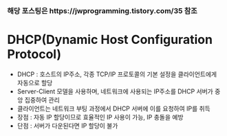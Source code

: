 <h3>해당 포스팅은 https://jwprogramming.tistory.com/35 참조</h3>

DHCP(Dynamic Host Configuration Protocol)
=========================================
* DHCP : 호스트의 IP주소, 각종 TCP/IP 프로토콜의 기본 설정을 클라이언트에게 자동으로 할당
* Server-Client 모델을 사용하며, 네트워크에 사용되는 IP주소를 DHCP 서버가 중앙 집중하여 관리
* 클라이언트는 네트워크 부팅 과정에서 DHCP 서버에 이를 요청하여 IP를 취득
* 장점 : 자동 IP 할당이므로 효율적인 IP 사용이 가능, IP 충돌을 예방
* 단점 : 서버가 다운된다면 IP 할당이 불가
